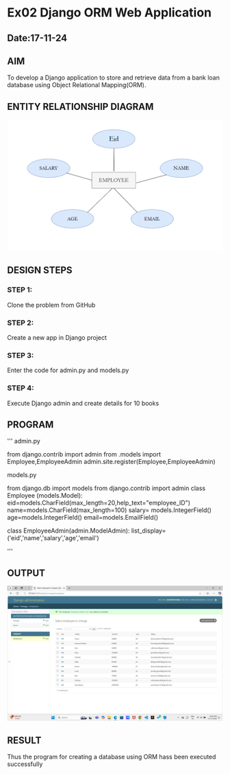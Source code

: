 # Ex02 Django ORM Web Application
## Date:17-11-24

## AIM
To develop a Django application to store and retrieve data from a bank loan database using Object Relational Mapping(ORM).

## ENTITY RELATIONSHIP DIAGRAM

![alt text](<Screenshot 2024-11-17 220858.png>)

## DESIGN STEPS

### STEP 1:
Clone the problem from GitHub

### STEP 2:
Create a new app in Django project

### STEP 3:
Enter the code for admin.py and models.py

### STEP 4:
Execute Django admin and create details for 10 books

## PROGRAM
'''
admin.py

from django.contrib import admin
from .models import Employee,EmployeeAdmin
admin.site.register(Employee,EmployeeAdmin)

models.py

from django.db import models
from django.contrib import admin
class Employee (models.Model):
    eid=models.CharField(max_length=20,help_text="employee_ID")
    name=models.CharField(max_length=100)
    salary= models.IntegerField()
    age=models.IntegerField()
    email=models.EmailField()

class EmployeeAdmin(admin.ModelAdmin):
    list_display=('eid','name','salary','age','email')
                         


'''


## OUTPUT
![alt text](<Screenshot (6).png>)




## RESULT
Thus the program for creating a database using ORM hass been executed successfully
